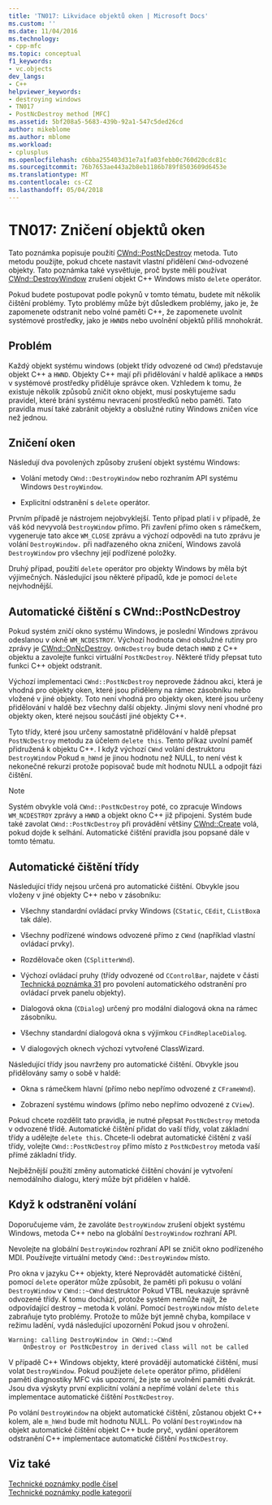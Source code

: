 ```yaml
---
title: 'TN017: Likvidace objektů oken | Microsoft Docs'
ms.custom: ''
ms.date: 11/04/2016
ms.technology:
- cpp-mfc
ms.topic: conceptual
f1_keywords:
- vc.objects
dev_langs:
- C++
helpviewer_keywords:
- destroying windows
- TN017
- PostNcDestroy method [MFC]
ms.assetid: 5bf208a5-5683-439b-92a1-547c5ded26cd
author: mikeblome
ms.author: mblome
ms.workload:
- cplusplus
ms.openlocfilehash: c6bba255403d31e7a1fa03febb0c760d20cdc81c
ms.sourcegitcommit: 76b7653ae443a2b8eb1186b789f8503609d6453e
ms.translationtype: MT
ms.contentlocale: cs-CZ
ms.lasthandoff: 05/04/2018
---
```

# <a name="tn017-destroying-window-objects"></a>TN017: Zničení objektů oken
Tato poznámka popisuje použití [CWnd::PostNcDestroy](../mfc/reference/cwnd-class.md#postncdestroy) metoda. Tuto metodu použijte, pokud chcete nastavit vlastní přidělení `CWnd`-odvozené objekty. Tato poznámka také vysvětluje, proč byste měli používat [CWnd::DestroyWindow](../mfc/reference/cwnd-class.md#destroywindow) zrušení objekt C++ Windows místo `delete` operátor.  
  
 Pokud budete postupovat podle pokynů v tomto tématu, budete mít několik čištění problémy. Tyto problémy může být důsledkem problémy, jako je, že zapomenete odstranit nebo volné paměti C++, že zapomenete uvolnit systémové prostředky, jako je `HWND`s nebo uvolnění objektů příliš mnohokrát.  
  
## <a name="the-problem"></a>Problém  
 Každý objekt systému windows (objekt třídy odvozené od `CWnd`) představuje objekt C++ a `HWND`. Objekty C++ mají při přidělování v haldě aplikace a `HWND`s v systémové prostředky přiděluje správce oken. Vzhledem k tomu, že existuje několik způsobů zničit okno objekt, musí poskytujeme sadu pravidel, které brání systému nevracení prostředků nebo paměti. Tato pravidla musí také zabránit objekty a obslužné rutiny Windows zničen více než jednou.  
  
## <a name="destroying-windows"></a>Zničení oken  
 Následují dva povolených způsoby zrušení objekt systému Windows:  
  
-   Volání metody `CWnd::DestroyWindow` nebo rozhraním API systému Windows `DestroyWindow`.  
  
-   Explicitní odstranění s `delete` operátor.  
  
 Prvním případě je nástrojem nejobvyklejší. Tento případ platí i v případě, že váš kód nevyvolá `DestroyWindow` přímo. Při zavření přímo oken s rámečkem, vygeneruje tato akce `WM_CLOSE` zprávu a výchozí odpovědi na tuto zprávu je volání `DestroyWindow.` při nadřazeného okna zničení, Windows zavolá `DestroyWindow` pro všechny její podřízené položky.  
  
 Druhý případ, použití `delete` operátor pro objekty Windows by měla být výjimečných. Následující jsou některé případů, kde je pomocí `delete` nejvhodnější.  
  
## <a name="auto-cleanup-with-cwndpostncdestroy"></a>Automatické čištění s CWnd::PostNcDestroy  
 Pokud systém zničí okno systému Windows, je poslední Windows zprávou odeslanou v okně `WM_NCDESTROY`. Výchozí hodnota `CWnd` obslužné rutiny pro zprávy je [CWnd::OnNcDestroy](../mfc/reference/cwnd-class.md#onncdestroy). `OnNcDestroy` bude detach `HWND` z C++ objektu a zavolejte funkci virtuální `PostNcDestroy`. Některé třídy přepsat tuto funkci C++ objekt odstranit.  
  
 Výchozí implementaci `CWnd::PostNcDestroy` neprovede žádnou akci, která je vhodná pro objekty oken, které jsou přiděleny na rámec zásobníku nebo vložené v jiné objekty. Toto není vhodná pro objekty oken, které jsou určeny přidělování v haldě bez všechny další objekty. Jinými slovy není vhodné pro objekty oken, které nejsou součástí jiné objekty C++.  
  
 Tyto třídy, které jsou určeny samostatně přidělování v haldě přepsat `PostNcDestroy` metodu za účelem `delete this`. Tento příkaz uvolní paměť přidružená k objektu C++. I když výchozí `CWnd` volání destruktoru `DestroyWindow` Pokud `m_hWnd` je jinou hodnotu než NULL, to není vést k nekonečné rekurzi protože popisovač bude mít hodnotu NULL a odpojit fázi čištění.  
  
> [!NOTE]
>  Systém obvykle volá `CWnd::PostNcDestroy` poté, co zpracuje Windows `WM_NCDESTROY` zprávy a `HWND` a objekt okno C++ již připojeni. Systém bude také zavolat `CWnd::PostNcDestroy` při provádění většiny [CWnd::Create](../mfc/reference/cwnd-class.md#create) volá, pokud dojde k selhání. Automatické čištění pravidla jsou popsané dále v tomto tématu.  
  
## <a name="auto-cleanup-classes"></a>Automatické čištění třídy  
 Následující třídy nejsou určená pro automatické čištění. Obvykle jsou vloženy v jiné objekty C++ nebo v zásobníku:  
  
-   Všechny standardní ovládací prvky Windows (`CStatic`, `CEdit`, `CListBox`a tak dále).  
  
-   Všechny podřízené windows odvozené přímo z `CWnd` (například vlastní ovládací prvky).  
  
-   Rozdělovače oken (`CSplitterWnd`).  
  
-   Výchozí ovládací pruhy (třídy odvozené od `CControlBar`, najdete v části [Technická poznámka 31](../mfc/tn031-control-bars.md) pro povolení automatického odstranění pro ovládací prvek panelu objekty).  
  
-   Dialogová okna (`CDialog`) určený pro modální dialogová okna na rámec zásobníku.  
  
-   Všechny standardní dialogová okna s výjimkou `CFindReplaceDialog`.  
  
-   V dialogových oknech výchozí vytvořené ClassWizard.  
  
 Následující třídy jsou navrženy pro automatické čištění. Obvykle jsou přidělovány samy o sobě v haldě:  
  
-   Okna s rámečkem hlavní (přímo nebo nepřímo odvozené z `CFrameWnd`).  
  
-   Zobrazení systému windows (přímo nebo nepřímo odvozené z `CView`).  
  
 Pokud chcete rozdělit tato pravidla, je nutné přepsat `PostNcDestroy` metoda v odvozené třídě. Automatické čištění přidat do vaší třídy, volat základní třídy a udělejte `delete this`. Chcete-li odebrat automatické čištění z vaší třídy, volejte `CWnd::PostNcDestroy` přímo místo z `PostNcDestroy` metoda vaší přímé základní třídy.  
  
 Nejběžnější použití změny automatické čištění chování je vytvoření nemodálního dialogu, který může být přidělen v haldě.  
  
## <a name="when-to-call-delete"></a>Když k odstranění volání  
 Doporučujeme vám, že zavoláte `DestroyWindow` zrušení objekt systému Windows, metoda C++ nebo na globální `DestroyWindow` rozhraní API.  
  
 Nevolejte na globální `DestroyWindow` rozhraní API se zničit okno podřízeného MDI. Používejte virtuální metody `CWnd::DestroyWindow` místo.  
  
 Pro okna v jazyku C++ objekty, které Neprovádět automatické čištění, pomocí `delete` operátor může způsobit, že paměti při pokusu o volání `DestroyWindow` v `CWnd::~CWnd` destruktor Pokud VTBL neukazuje správně odvozené třídy. K tomu dochází, protože systém nemůže najít, že odpovídající destroy – metoda k volání. Pomocí `DestroyWindow` místo `delete` zabraňuje tyto problémy. Protože to může být jemně chyba, kompilace v režimu ladění, vydá následující upozornění Pokud jsou v ohrožení.  
  
```  
Warning: calling DestroyWindow in CWnd::~CWnd  
    OnDestroy or PostNcDestroy in derived class will not be called  
```  
  
 V případě C++ Windows objekty, které provádějí automatické čištění, musí volat `DestroyWindow`. Pokud použijete `delete` operátor přímo, přidělení paměti diagnostiky MFC vás upozorní, že jste se uvolnění paměti dvakrát. Jsou dva výskyty první explicitní volání a nepřímé volání `delete this` implementace automatické čištění `PostNcDestroy`.  
  
 Po volání `DestroyWindow` na objekt automatické čištění, zůstanou objekt C++ kolem, ale `m_hWnd` bude mít hodnotu NULL. Po volání `DestroyWindow` na objekt automatické čištění objekt C++ bude pryč, vydání operátorem odstranění C++ implementace automatické čištění `PostNcDestroy`.  
  
## <a name="see-also"></a>Viz také  
 [Technické poznámky podle čísel](../mfc/technical-notes-by-number.md)   
 [Technické poznámky podle kategorií](../mfc/technical-notes-by-category.md)

